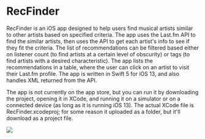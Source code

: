 # RecFinder
RecFinder is an iOS app designed to help users find musical artists similar to other artists based on specified criteria. The app uses the Last.fm API to find the similar artists, then uses the API to get each artist's info to see if they fit the criteria. The list of recommendations can be filtered based either on listener count (to find artists at a certain level of obscurity) or tags (to find artists with a desired characteristic). The app lists the recommendations in a table, where the user can click on an artist to visit their Last.fm profile. The app is written in Swift 5 for iOS 13, and also handles XML returned from the API.

The app is not currently on the app store, but you can run it by downloading the project, opening it in XCode, and running it on a simulator or on a connected device (as long as it is running iOS 13). The actual XCode file is RecFinder.xcodeproj; for some reason it uploaded as a folder, but it'll download as a project file.

![](recfinder.gif)
